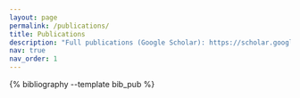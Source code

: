 ```yaml
---
layout: page
permalink: /publications/
title: Publications
description: "Full publications (Google Scholar): https://scholar.google.com/citations?user=Fi6WlW0AAAAJ&hl=en"
nav: true
nav_order: 1
---
```


<!-- _pages/publications.md -->
<div class="publications">

{% bibliography --template bib_pub %}

</div>
